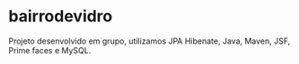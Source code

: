 # bairrodevidro
Projeto desenvolvido em grupo, utilizamos JPA Hibenate, Java, Maven, JSF, Prime faces e MySQL.
